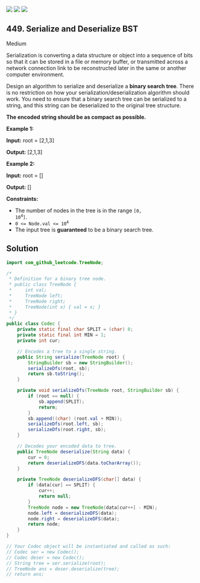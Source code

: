 [![](https://img.shields.io/github/stars/javadev/LeetCode-in-Java?label=Stars&style=flat-square)](https://github.com/javadev/LeetCode-in-Java)
[![](https://img.shields.io/github/forks/javadev/LeetCode-in-Java?label=Fork%20me%20on%20GitHub%20&style=flat-square)](https://github.com/javadev/LeetCode-in-Java/fork)
[![](https://img.shields.io/badge/-LeetCode%20in%20Kotlin-blue?style=flat-square)](https://github.com/javadev/LeetCode-in-Kotlin)

## 449\. Serialize and Deserialize BST

Medium

Serialization is converting a data structure or object into a sequence of bits so that it can be stored in a file or memory buffer, or transmitted across a network connection link to be reconstructed later in the same or another computer environment.

Design an algorithm to serialize and deserialize a **binary search tree**. There is no restriction on how your serialization/deserialization algorithm should work. You need to ensure that a binary search tree can be serialized to a string, and this string can be deserialized to the original tree structure.

**The encoded string should be as compact as possible.**

**Example 1:**

**Input:** root = [2,1,3]

**Output:** [2,1,3] 

**Example 2:**

**Input:** root = []

**Output:** [] 

**Constraints:**

*   The number of nodes in the tree is in the range <code>[0, 10<sup>4</sup>]</code>.
*   <code>0 <= Node.val <= 10<sup>4</sup></code>
*   The input tree is **guaranteed** to be a binary search tree.

## Solution

```java
import com_github_leetcode.TreeNode;

/*
 * Definition for a binary tree node.
 * public class TreeNode {
 *     int val;
 *     TreeNode left;
 *     TreeNode right;
 *     TreeNode(int x) { val = x; }
 * }
 */
public class Codec {
    private static final char SPLIT = (char) 0;
    private static final int MIN = 1;
    private int cur;

    // Encodes a tree to a single string.
    public String serialize(TreeNode root) {
        StringBuilder sb = new StringBuilder();
        serializeDfs(root, sb);
        return sb.toString();
    }

    private void serializeDfs(TreeNode root, StringBuilder sb) {
        if (root == null) {
            sb.append(SPLIT);
            return;
        }
        sb.append((char) (root.val + MIN));
        serializeDfs(root.left, sb);
        serializeDfs(root.right, sb);
    }

    // Decodes your encoded data to tree.
    public TreeNode deserialize(String data) {
        cur = 0;
        return deserializeDFS(data.toCharArray());
    }

    private TreeNode deserializeDFS(char[] data) {
        if (data[cur] == SPLIT) {
            cur++;
            return null;
        }
        TreeNode node = new TreeNode(data[cur++] - MIN);
        node.left = deserializeDFS(data);
        node.right = deserializeDFS(data);
        return node;
    }
}

// Your Codec object will be instantiated and called as such:
// Codec ser = new Codec();
// Codec deser = new Codec();
// String tree = ser.serialize(root);
// TreeNode ans = deser.deserialize(tree);
// return ans;
```